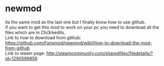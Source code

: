 # newmod
its the same mod as the last one but I finally know how to use github.    
if you want to get this mod to work on your pc you need to download all the files which are in Chi3rkedits.     
Link to how to download from github: https://github.com/Fansmod/newmod/wiki/How-to-download-the-mod-from-github      
Link to steam page: http://steamcommunity.com/sharedfiles/filedetails/?id=1290599858
